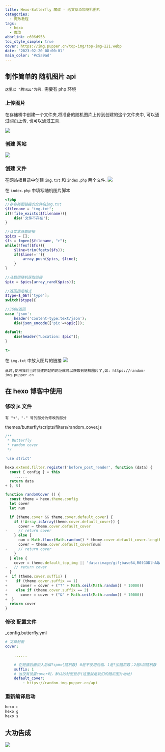 ```yaml
---
title: Hexo-Butterfly 魔改 - 给文章添加随机图片
categories:
  - 魔改教程
tags:
  - hexo
  - 魔改
abbrlink: c606d953
toc_style_simple: true
cover: https://img.pupper.cn/top-img/top-img-221.webp
date: '2023-02-20 08:00:01'
main_color: '#c5a9ad'
---
```


## 制作简单的 随机图片 api
`这里以 "腾讯云"为例.` 
需要有 php 环境

### 上传图片

在存储桶中创建一个文件夹,将准备的随机图片上传到创建的这个文件夹中, 可以通过网页上传, 也可以通过工具.

![](https://img.pupper.cn/img/202303211809893.png)

### 创建 网站

![](https://img.pupper.cn/img/202303211817999.png)

### 创建 文件

在网站根目录中创建 `img.txt` 和 `index.php` 两个文件.
![](https://img.pupper.cn/img/202303211818879.png)

在 `index.php` 中填写随机图片脚本
``` php
<?php
//存有美图链接的文件名img.txt
$filename = "img.txt";
if(!file_exists($filename)){
    die('文件不存在');
}
 
//从文本获取链接
$pics = [];
$fs = fopen($filename, "r");
while(!feof($fs)){
    $line=trim(fgets($fs));
    if($line!=''){
        array_push($pics, $line);
    }
}
 
//从数组随机获取链接
$pic = $pics[array_rand($pics)];
 
//返回指定格式
$type=$_GET['type'];
switch($type){
 
//JSON返回
case 'json':
    header('Content-type:text/json');
    die(json_encode(['pic'=>$pic]));
 
default:
    die(header("Location: $pic"));
}
 
?>
```

在 `img.txt` 中放入图片的链接
![](https://img.pupper.cn/img/202303211823937.png)

`此时,使用我们当时创建网站的网址就可以获取到随机图片了,如: https://random-img.pupper.cn`

## 在 hexo 博客中使用

### 修改 js 文件
`
有 "+"、"-" 号的部分为修改的部分
`

themes/butterfly/scripts/filters/random_cover.js

``` js
/**
 * Butterfly
 * ramdom cover
 */

'use strict'

hexo.extend.filter.register('before_post_render', function (data) {
  const { config } = this
    ......
  return data
+ }, 0)

function randomCover () {
  const theme = hexo.theme.config
  let cover
  let num

  if (theme.cover && theme.cover.default_cover) {
    if (!Array.isArray(theme.cover.default_cover)) {
      cover = theme.cover.default_cover
-     // return cover
    } else {
      num = Math.floor(Math.random() * theme.cover.default_cover.length)
      cover = theme.cover.default_cover[num]
-     // return cover
    }
  } else {
    cover = theme.default_top_img || 'data:image/gif;base64,R0lGODlhAQABAIAAAAAAAP///yH5BAEAAAAALAAAAAABAAEAAAIBRAA7'
-   // return cover
  }
+  if (theme.cover.suffix) {
+    if (theme.cover.suffix == 1)
+      cover = cover + ("?" + Math.ceil(Math.random() * 10000))
+    else if (theme.cover.suffix == 2)
+      cover = cover + ("&" + Math.ceil(Math.random() * 10000))
+  }
  return cover
}

```

### 修改 配置文件

_config.butterfly.yml

``` yml
# 文章封面
cover:
    
    ......
    
    # 在链接后面加入后缀?spm={随机数} 0是不使用后缀、1是?加随机数；2是&加随机数
    suffix: 1
    # 当没有设置cover时，默认的封面显示(这里就是我们的随机图片地址)
    default_cover:
        - https://random-img.pupper.cn/api

```

### 重新编译启动

``` sh
hexo c
hexo g
hexo s
```

## 大功告成

![](https://img.pupper.cn/img/202303220934394.gif)


